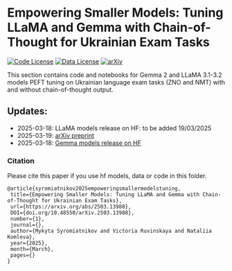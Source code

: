 # Empowering Smaller Models: Tuning LLaMA and Gemma with Chain-of-Thought for Ukrainian Exam Tasks

[![Code License](https://img.shields.io/badge/Code%20License-Apache_2.0-green.svg)](https://github.com/NLPForUA/ZNO/blob/main/LICENSE)
[![Data License](https://img.shields.io/badge/Data%20License-CC%20By%20NC%204.0-red.svg)](https://github.com/NLPForUA/ZNO/blob/main/DATA_LICENSE)
[![arXiv](https://img.shields.io/badge/arXiv-2503.13988-blue.svg?logo=arxiv&logoColor=white.svg)](https://arxiv.org/abs/2503.13988)

This section contains code and notebooks for Gemma 2 and LLaMA 3.1-3.2 models PEFT tuning on Ukrainian language exam tasks (ZNO and NMT) with and without chain-of-thought output.

## Updates:
- 2025-03-18: LLaMA models release on HF: to be added 19/03/2025
- 2025-03-19: [arXiv preprint](https://arxiv.org/abs/2503.13988)
- 2025-03-18: [Gemma models release on HF](https://huggingface.co/NLPForUA)

### Citation

Please cite this paper if you use hf models, data or code in this folder.

```
@article{syromiatnikov2025empoweringsmallermodelstuning,
 title={Empowering Smaller Models: Tuning LLaMA and Gemma with Chain-of-Thought for Ukrainian Exam Tasks},
 url={https://arxiv.org/abs/2503.13988},
 DOI={doi.org/10.48550/arXiv.2503.13988},
 number={1},
 journal={},
 author={Mykyta Syromiatnikov and Victoria Ruvinskaya and Nataliia Komleva},
 year={2025},
 month={March}, 
 pages={}
}
```